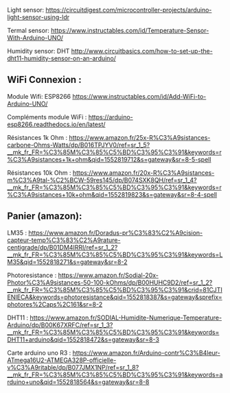 Light sensor: https://circuitdigest.com/microcontroller-projects/arduino-light-sensor-using-ldr

Termal sensor: https://www.instructables.com/id/Temperature-Sensor-With-Arduino-UNO/

Humidity sensor: DHT http://www.circuitbasics.com/how-to-set-up-the-dht11-humidity-sensor-on-an-arduino/

## WiFi Connexion :
Module Wifi: ESP8266 https://www.instructables.com/id/Add-WiFi-to-Arduino-UNO/

Compléments module WiFi : https://arduino-esp8266.readthedocs.io/en/latest/

Résistances 1k Ohm : https://www.amazon.fr/25x-R%C3%A9sistances-carbone-Ohms-Watts/dp/B016TPJYV0/ref=sr_1_5?__mk_fr_FR=%C3%85M%C3%85%C5%BD%C3%95%C3%91&keywords=r%C3%A9sistances+1k+ohm&qid=1552819712&s=gateway&sr=8-5-spell

Résistances 10k Ohm : https://www.amazon.fr/20x-R%C3%A9sistances-m%C3%A9tal-%C2%BCW-59res145/dp/B074SXK8QH/ref=sr_1_4?__mk_fr_FR=%C3%85M%C3%85%C5%BD%C3%95%C3%91&keywords=r%C3%A9sistances+10k+ohm&qid=1552819823&s=gateway&sr=8-4-spell

## Panier (amazon): 

LM35 : https://www.amazon.fr/Doradus-pr%C3%83%C2%A9cision-capteur-temp%C3%83%C2%A9rature-centigrade/dp/B01DM4IRRI/ref=sr_1_2?__mk_fr_FR=%C3%85M%C3%85%C5%BD%C3%95%C3%91&keywords=LM35&qid=1552818271&s=gateway&sr=8-2

Photoresistance : https://www.amazon.fr/Sodial-20x-Photor%C3%A9sistances-50-100-kOhms/dp/B00HUHC9D2/ref=sr_1_2?__mk_fr_FR=%C3%85M%C3%85%C5%BD%C3%95%C3%91&crid=81CJTIENIECA&keywords=photoresistance&qid=1552818387&s=gateway&sprefix=photores%2Caps%2C161&sr=8-2

DHT11 : https://www.amazon.fr/SODIAL-Humidite-Numerique-Temperature-Arduino/dp/B00K67XRFC/ref=sr_1_3?__mk_fr_FR=%C3%85M%C3%85%C5%BD%C3%95%C3%91&keywords=DHT11+arduino&qid=1552818472&s=gateway&sr=8-3

Carte arduino uno R3 : https://www.amazon.fr/Arduino-contr%C3%B4leur-ATmega16U2-ATMEGA328P-officielle-v%C3%A9ritable/dp/B077JMX1NP/ref=sr_1_8?__mk_fr_FR=%C3%85M%C3%85%C5%BD%C3%95%C3%91&keywords=arduino+uno&qid=1552818564&s=gateway&sr=8-8
